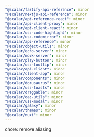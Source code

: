 ```yaml
---
"@scalar/fastify-api-reference": minor
"@scalar/nextjs-api-reference": minor
"@scalar/api-reference-react": minor
"@scalar/api-client-proxy": minor
"@scalar/api-client-react": minor
"@scalar/use-code-highlight": minor
"@scalar/use-codemirror": minor
"@scalar/api-reference": minor
"@scalar/object-utils": minor
"@scalar/echo-server": minor
"@scalar/mock-server": minor
"@scalar/play-button": minor
"@scalar/use-tooltip": minor
"@scalar/api-client": minor
"@scalar/client-app": minor
"@scalar/components": minor
"@scalar/docusaurus": minor
"@scalar/use-toasts": minor
"@scalar/draggable": minor
"@scalar/oas-utils": minor
"@scalar/use-modal": minor
"@scalar/galaxy": minor
"@scalar/themes": minor
"@scalar/nuxt": minor
---
```


chore: remove aliasing
